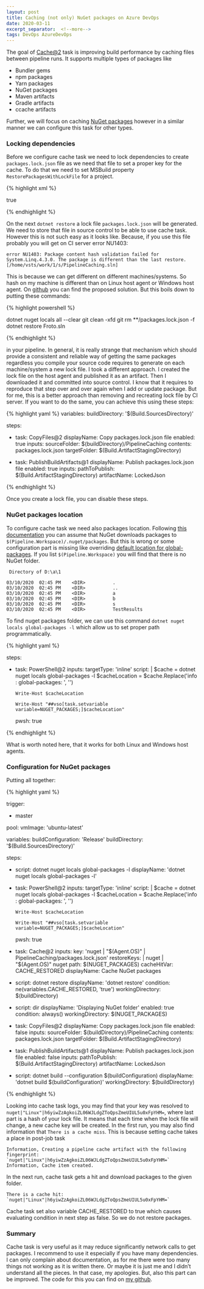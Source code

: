 ```yaml
---
layout: post
title: Caching (not only) NuGet packages on Azure DevOps
date: 2020-03-11
excerpt_separator:  <!--more-->
tags: DevOps AzureDevOps
---
```


The goal of [Cache@2](https://docs.microsoft.com/en-us/azure/devops/pipelines/tasks/utility/cache?view=azure-devops) task is improving build performance by caching files between pipeline runs. It supports multiple types of packages like

- Bundler gems
- npm packages
- Yarn packages
- NuGet packages
- Maven artifacts
- Gradle artifacts
- ccache artifacts

Further, we will focus on caching [NuGet packages](https://docs.microsoft.com/pl-pl/azure/devops/pipelines/release/caching?view=azure-devops#netnuget) however in a similar manner we can configure this task for other types.

<!--more-->

### Locking dependencies

Before we configure cache task we need to lock dependencies to create `packages.lock.json` file as we need that file to set a proper key for the cache. To do that we need to set MSBuild property `RestorePackagesWithLockFile` for a project.

{% highlight xml %}

<PropertyGroup>
    <!--- ... -->
    <RestorePackagesWithLockFile>true</RestorePackagesWithLockFile>
    <!--- ... -->
</PropertyGroup>

{% endhighlight %}

On the next `dotnet restore` a lock file `packages.lock.json` will be generated. We need to store that file in source control to be able to use cache task. However this is not such easy as it looks like. Because, if you use this file probably  you will get on CI server error NU1403:

    error NU1403: Package content hash validation failed for System.Linq.4.3.0. The package is different than the last restore. [/home/vsts/work/1/s/PipelineCaching.sln]


This is because we can get different on different machines/systems. So hash on my machine is different than on Linux host agent or Windows host agent. On [github](https://github.com/NuGet/Home/issues/7921#issuecomment-478152479) you can find the proposed solution. But this boils down to putting these commands:

{% highlight powershell %}

dotnet nuget locals all --clear
git clean -xfd
git rm **/packages.lock.json -f
dotnet restore Froto.sln

{% endhighlight %}

in your pipeline. In general, it is really strange that mechanism which should provide a consistent and reliable way of getting the same packages regardless you compile your source code requires to generate on each machine/system a new lock file. I took a different approach. I created the lock file on the host agent and published it as an artifact. Then I downloaded it and committed into source control. I know that it requires to reproduce that step over and over again when I add or update package. But for me, this is a better approach than removing and recreating lock file by CI server. If you want to do the same, you can achieve this using these steps:

{% highlight yaml %}
variables:
  buildDirectory: '$(Build.SourcesDirectory)'

steps:
- task: CopyFiles@2
  displayName: Copy packages.lock.json file
  enabled: true
  inputs:
    sourceFolder: $(buildDirectory)/PipelineCaching
    contents: packages.lock.json
    targetFolder:  $(Build.ArtifactStagingDirectory)

- task: PublishBuildArtifacts@1
  displayName: Publish packages.lock.json file
  enabled: true
  inputs:
    pathToPublish: $(Build.ArtifactStagingDirectory)
    artifactName: LockedJson

{% endhighlight %}

Once you create a lock file, you can disable these steps.

### NuGet packages location

To configure cache task we need also packages location. Following [this documentation](https://docs.microsoft.com/pl-pl/azure/devops/pipelines/release/caching?view=azure-devops#netnuget) you can assume that NuGet downloads packages to `$(Pipeline.Workspace)/.nuget/packages`. But this is wrong or some configuration part is missing like overriding [default location for global-packages](https://docs.microsoft.com/en-us/nuget/reference/nuget-config-file). If you list `$(Pipeline.Workspace)` you will find that there is no NuGet folder.

     Directory of D:\a\1

    03/10/2020  02:45 PM    <DIR>          .
    03/10/2020  02:45 PM    <DIR>          ..
    03/10/2020  02:45 PM    <DIR>          a
    03/10/2020  02:45 PM    <DIR>          b
    03/10/2020  02:45 PM    <DIR>          s
    03/10/2020  02:45 PM    <DIR>          TestResults

To find nuget packages folder, we can use this command `dotnet nuget locals global-packages -l` which allow us to set proper path programmatically.


{% highlight yaml %}

steps:
- task: PowerShell@2
  inputs:
    targetType: 'inline'
    script: |
      $cache = dotnet nuget locals global-packages -l
      $cacheLocation = $cache.Replace('info : global-packages: ', '')
      
      Write-Host $cacheLocation
      
      Write-Host "##vso[task.setvariable variable=NUGET_PACKAGES;]$cacheLocation"

    pwsh: true


{% endhighlight %}

What is worth noted here, that it works for both Linux and Windows host agents.

### Configuration for NuGet packages

Putting all together:

{% highlight yaml %}

trigger:
- master

pool:
  vmImage: 'ubuntu-latest'

variables:
  buildConfiguration: 'Release'
  buildDirectory: '$(Build.SourcesDirectory)'

steps:

- script: dotnet nuget locals global-packages -l
  displayName: 'dotnet nuget locals global-packages -l'

- task: PowerShell@2
  inputs:
    targetType: 'inline'
    script: |
      $cache = dotnet nuget locals global-packages -l
      $cacheLocation = $cache.Replace('info : global-packages: ', '')
      
      Write-Host $cacheLocation
      
      Write-Host "##vso[task.setvariable variable=NUGET_PACKAGES;]$cacheLocation"

    pwsh: true

- task: Cache@2
  inputs:
    key: 'nuget | "$(Agent.OS)" | PipelineCaching/packages.lock.json'
    restoreKeys: |
       nuget | "$(Agent.OS)"
       nuget
    path: $(NUGET_PACKAGES)
    cacheHitVar: CACHE_RESTORED
  displayName: Cache NuGet packages

- script: dotnet restore
  displayName: 'dotnet restore'
  condition: ne(variables.CACHE_RESTORED, 'true')
  workingDirectory: $(buildDirectory)

- script: dir
  displayName: 'Displaying NuGet folder'
  enabled: true
  condition: always()
  workingDirectory: $(NUGET_PACKAGES)

- task: CopyFiles@2
  displayName: Copy packages.lock.json file
  enabled: false
  inputs:
    sourceFolder: $(buildDirectory)/PipelineCaching
    contents: packages.lock.json
    targetFolder:  $(Build.ArtifactStagingDirectory)

- task: PublishBuildArtifacts@1
  displayName: Publish packages.lock.json file
  enabled: false
  inputs:
    pathToPublish: $(Build.ArtifactStagingDirectory)
    artifactName: LockedJson

- script: dotnet build --configuration $(buildConfiguration)
  displayName: 'dotnet build $(buildConfiguration)'
  workingDirectory: $(buildDirectory)
 

{% endhighlight %}

Looking into cache task logs, you may find that your key was resolved to `nuget|"Linux"|h6yiwZzAgkoiZL06WJLdgZToQpsZmeUIUL5u0xFpYHM=`, where last part is a hash of your lock file. It means that each time when the lock file will change, a new cache key will be created. In the first run, you may also find information that `There is a cache miss`. This is because setting cache takes a place in post-job task

    Information, Creating a pipeline cache artifact with the following fingerprint: `nuget|"Linux"|h6yiwZzAgkoiZL06WJLdgZToQpsZmeUIUL5u0xFpYHM=`
    Information, Cache item created.

In the next run, cache task gets a hit and download packages to the given folder.

    There is a cache hit: `nuget|"Linux"|h6yiwZzAgkoiZL06WJLdgZToQpsZmeUIUL5u0xFpYHM=`

Cache task set also variable CACHE_RESTORED to true which causes evaluating condition in next step as false. So we do not restore packages.


### Summary

Cache task is very useful as it may reduce significantly network calls to get packages. I recommend to use it especially if you have many dependencies. I can only complain about documentation, as for me there were too many things not working as it is written there. Or maybe it is just me and I didn’t understand all the pieces. In that case, my apologies. But, also this part can be improved. The code for this you can find on [my github](https://github.com/kmadof/azure-devops-caching).

